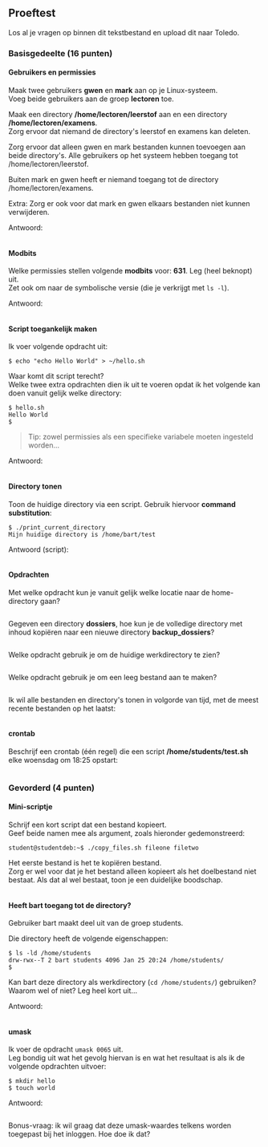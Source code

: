 ## Proeftest

Los al je vragen op binnen dit tekstbestand en upload dit naar Toledo.  

### Basisgedeelte (16 punten)

#### Gebruikers en permissies

Maak twee gebruikers **gwen** en **mark** aan op je Linux-systeem.  
Voeg beide gebruikers aan de groep **lectoren** toe.

Maak een directory **/home/lectoren/leerstof** aan en een directory **/home/lectoren/examens**.   
Zorg ervoor dat niemand de directory's leerstof en examens kan deleten.

Zorg ervoor dat alleen gwen en mark bestanden kunnen toevoegen aan beide directory's. Alle gebruikers op het systeem hebben toegang tot /home/lectoren/leerstof.

Buiten mark en gwen heeft er niemand toegang tot de directory /home/lectoren/examens.

Extra: Zorg er ook voor dat mark en gwen elkaars bestanden niet kunnen verwijderen.

Antwoord:

~~~bash

~~~

#### Modbits

Welke permissies stellen volgende **modbits** voor: **631**. Leg (heel beknopt) uit.  
Zet ook om naar de symbolische versie (die je verkrijgt met `ls -l`).

Antwoord:

~~~

~~~

#### Script toegankelijk maken

Ik voer volgende opdracht uit:

~~~
$ echo "echo Hello World" > ~/hello.sh
~~~

Waar komt dit script terecht?  
Welke twee extra opdrachten dien ik uit te voeren opdat ik het volgende kan doen vanuit gelijk welke directory:

~~~
$ hello.sh
Hello World
$
~~~

> Tip: zowel permissies als een specifieke variabele moeten ingesteld worden...

Antwoord:

~~~

~~~

#### Directory tonen

Toon de huidige directory via een script.
Gebruik hiervoor **command substitution**:

~~~
$ ./print_current_directory
Mijn huidige directory is /home/bart/test
~~~

Antwoord (script):

~~~bash

~~~

#### Opdrachten

Met welke opdracht kun je vanuit gelijk welke locatie naar de home-directory gaan?

~~~

~~~

Gegeven een directory **dossiers**, hoe kun je de volledige directory met inhoud kopiëren naar een nieuwe directory **backup_dossiers**?

~~~

~~~

Welke opdracht gebruik je om de huidige werkdirectory te zien?

~~~

~~~

Welke opdracht gebruik je om een leeg bestand aan te maken?


~~~

~~~

Ik wil alle bestanden en directory's tonen in volgorde van tijd, met de meest recente bestanden op het laatst:

~~~

~~~

#### crontab

Beschrijf een crontab (één regel) die een script **/home/students/test.sh** elke woensdag om 18:25 opstart:

~~~

~~~

### Gevorderd (4 punten)

#### Mini-scriptje

Schrijf een kort script dat een bestand kopieert.  
Geef beide namen mee als argument, zoals hieronder gedemonstreerd:

~~~
student@studentdeb:~$ ./copy_files.sh fileone filetwo
~~~

Het eerste bestand is het te kopiëren bestand.  
Zorg er wel voor dat je het bestand alleen kopieert als het doelbestand niet bestaat. Als dat al wel bestaat, toon je een duidelijke boodschap.

~~~bash

~~~

#### Heeft bart toegang tot de directory?

Gebruiker bart maakt deel uit van de groep students.

Die directory heeft de volgende eigenschappen:

~~~
$ ls -ld /home/students
drw-rwx--T 2 bart students 4096 Jan 25 20:24 /home/students/
$
~~~

Kan bart deze directory als werkdirectory (`cd /home/students/`) gebruiken?  
Waarom wel of niet?  Leg heel kort uit...

Antwoord:

~~~

~~~

#### umask

Ik voer de opdracht `umask 0065` uit.  
Leg bondig uit wat het gevolg hiervan is en wat het resultaat is als ik de volgende opdrachten uitvoer:

~~~
$ mkdir hello
$ touch world
~~~

Antwoord:

~~~

~~~

Bonus-vraag: ik wil graag dat deze umask-waardes telkens worden toegepast bij het inloggen. Hoe doe ik dat?
